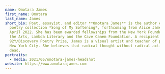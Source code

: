 ```yaml
---
name: Omotara James
first_name: Omotara
last_name: James
short_bio: Poet, essayist, and editor **Omotara James** is the author of the
  poetry collection *Song of My Softening*, forthcoming from Alice James Books,
  April 2022. She has been awarded fellowships from the New York Foundation of
  the Arts, Lambda Literary and the Cave Canem Foundation. A recipient of the
  92Y/Discovery Poetry Prize, James is a visual artist and teacher of poetry in
  New York City. She believes that radical thought without radical action is
  dead.
portraits:
  - media: 2021/05/omotara-james-headshot
website: https://www.omotarajames.com
---
```

